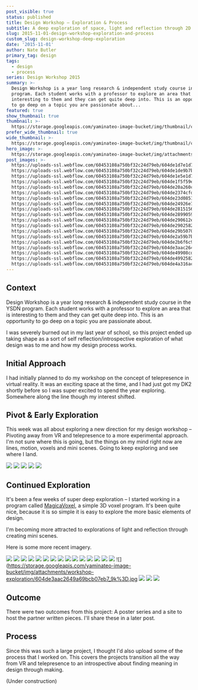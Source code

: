 ```yaml
---
post_visible: true
status: published
title: Design Workshop – Exploration & Process
subtitle: A deep exploration of space, light and reflection through 2D & 3D.
slug: 2015-11-01-design-workshop-exploration-and-process
custom_slug: design-workshop-deep-exploration
date: '2015-11-01'
author: Nate Butler
primary_tag: design
tags:
  - design
  - process
series: Design Workshop 2015
summary: >-
  Design Workshop is a year long research & independent study course in the YSDN
  program. Each student works with a professor to explore an area that is
  interesting to them and they can get quite deep into. This is an opportunity
  to go deep on a topic you are passionate about... 
featured: true
show_thumbnail: true
thumbnail: >-
  https://storage.googleapis.com/yaminateo-image-bucket/img/thumbnail/cuuubic-1x1.jpg
prefer_wide_thumbnail: true
wide_thumbnail: >-
  https://storage.googleapis.com/yaminateo-image-bucket/img/thumbnail/cuuubic-2x1.jpg
hero_image: >-
  https://storage.googleapis.com/yaminateo-image-bucket/img/attachments/workshop-exploration/cuuubic-hero.jpg
post_images: >-
  https://uploads-ssl.webflow.com/60453108a750bf32c24d79eb/604de1d7e1d75379040d1c4d_cubick.png;
  https://uploads-ssl.webflow.com/60453108a750bf32c24d79eb/604de1de9b7b09db215b89fb_esnap0033.png;
  https://uploads-ssl.webflow.com/60453108a750bf32c24d79eb/604de1e5e1d753cd3b0d1c6e_esnap0044e.png;
  https://uploads-ssl.webflow.com/60453108a750bf32c24d79eb/604de1f5f59e8f0a25e55f60_snap0009.png;
  https://uploads-ssl.webflow.com/60453108a750bf32c24d79eb/604de20a260c2c50b0b6296f_snap0031.png;
  https://uploads-ssl.webflow.com/60453108a750bf32c24d79eb/604de2374cfde094553d82d1_snap0003.png;
  https://uploads-ssl.webflow.com/60453108a750bf32c24d79eb/604de23d0851a701be6e68b3_snap0006.png;
  https://uploads-ssl.webflow.com/60453108a750bf32c24d79eb/604de24926e7a4646f79f986_snap0013.png;
  https://uploads-ssl.webflow.com/60453108a750bf32c24d79eb/604de2815156d5525652299a_light_study.png;
  https://uploads-ssl.webflow.com/60453108a750bf32c24d79eb/604de289905975794bcc9084_export3.png;
  https://uploads-ssl.webflow.com/60453108a750bf32c24d79eb/604de290612e8e98d25b33c8_esnap0058.png;
  https://uploads-ssl.webflow.com/60453108a750bf32c24d79eb/604de2902582aa23abe94b8d_esnap0071.png;
  https://uploads-ssl.webflow.com/60453108a750bf32c24d79eb/604de29b50708c944a46b405_cage.png;
  https://uploads-ssl.webflow.com/60453108a750bf32c24d79eb/604de2a59b7b09dc395b8c9a_export8.png;
  https://uploads-ssl.webflow.com/60453108a750bf32c24d79eb/604de2b6f6c96552624cbfdb_esnap0075.png;
  https://uploads-ssl.webflow.com/60453108a750bf32c24d79eb/604de3aac2649a69bcb07eb7_9k%3D.jpg;
  https://uploads-ssl.webflow.com/60453108a750bf32c24d79eb/604de49908cd1be2cd189b71_Export_1_Scape.png;
  https://uploads-ssl.webflow.com/60453108a750bf32c24d79eb/604de4992582aa689de95100_Export_2_Clouds.png;
  https://uploads-ssl.webflow.com/60453108a750bf32c24d79eb/604de4a316ac694098cc2608_igex1.png
---
```

## Context

Design Workshop is a year long research & independent study course in the YSDN program. Each student works with a professor to explore an area that is interesting to them and they can get quite deep into. This is an opportunity to go deep on a topic you are passionate about. 

I was severely burned out in my last year of school, so this project ended up taking shape as a sort of self reflection/introspective exploration of what design was to me and how my design process works. 

## Initial Approach
I had initially planned to do my workshop on the concept of telepresence in virtual reality. It was an exciting space at the time, and I had just got my DK2 shortly before so I was super excited to spend the year exploring. Somewhere along the line though my interest shifted.

## Pivot & Early Exploration

This week was all about exploring a new direction for my design workshop – Pivoting away from VR and telepresence to a more experimental approach. I'm not sure where this is going, but the things on my mind right now are lines, motion, voxels and mini scenes. Going to keep exploring and see where I land.

![](https://storage.googleapis.com/yaminateo-image-bucket/img/attachments/workshop-exploration/604ddfc7045b28a2bbdd13ff_tunnel.gif)
![](https://storage.googleapis.com/yaminateo-image-bucket/img/attachments/workshop-exploration/604ddfc726e7a43c3a79ed65_tiles.gif)
![](https://storage.googleapis.com/yaminateo-image-bucket/img/attachments/workshop-exploration/604ddfd7fd2afff05a9707ef_lines-03-p-1080.jpg)
![](https://storage.googleapis.com/yaminateo-image-bucket/img/attachments/workshop-exploration/604ddfe1690126f1a5d19114_zen-02-p-1080.png)
![](https://storage.googleapis.com/yaminateo-image-bucket/img/attachments/workshop-exploration/604ddfee4cfde026d93d7b85_zen-03-p-1080.png)

## Continued Exploration

It's been a few weeks of super deep exploration – I started working in a program called [MagicaVoxel](https://ephtracy.github.io/), a simple 3D voxel program. It's been quite nice, because it is so simple it is easy to explore the more basic elements of design.

I'm becoming more attracted to explorations of light and reflection through creating mini scenes.

Here is some more recent imagery.

![](https://storage.googleapis.com/yaminateo-image-bucket/img/attachments/workshop-exploration/604de1d7e1d75379040d1c4d_cubick-p-1080.png)
![](https://storage.googleapis.com/yaminateo-image-bucket/img/attachments/workshop-exploration/604de1de9b7b09db215b89fb_esnap0033-p-1080.png)
![](https://storage.googleapis.com/yaminateo-image-bucket/img/attachments/workshop-exploration/604de1e5e1d753cd3b0d1c6e_esnap0044e-p-1080.png)
![](https://storage.googleapis.com/yaminateo-image-bucket/img/attachments/workshop-exploration/604de1f5f59e8f0a25e55f60_snap0009.png)
![](https://storage.googleapis.com/yaminateo-image-bucket/img/attachments/workshop-exploration/604de20a260c2c50b0b6296f_snap0031-p-1080.png)
![](https://storage.googleapis.com/yaminateo-image-bucket/img/attachments/workshop-exploration/604de2374cfde094553d82d1_snap0003.png)
![](https://storage.googleapis.com/yaminateo-image-bucket/img/attachments/workshop-exploration/604de23d0851a701be6e68b3_snap0006.png)
![](https://storage.googleapis.com/yaminateo-image-bucket/img/attachments/workshop-exploration/604de24926e7a4646f79f986_snap0013-p-1080.png)
![](https://storage.googleapis.com/yaminateo-image-bucket/img/attachments/workshop-exploration/604de2815156d5525652299a_light_study-p-800.png)
![](https://storage.googleapis.com/yaminateo-image-bucket/img/attachments/workshop-exploration/604de289905975794bcc9084_export3-p-1080.png)
![](https://storage.googleapis.com/yaminateo-image-bucket/img/attachments/workshop-exploration/604de2902582aa23abe94b8d_esnap0071-p-1080.png)
![](https://storage.googleapis.com/yaminateo-image-bucket/img/attachments/workshop-exploration/604de290612e8e98d25b33c8_esnap0058-p-1080.png)
![](https://storage.googleapis.com/yaminateo-image-bucket/img/attachments/workshop-exploration/604de29b50708c944a46b405_cage.png)
![](https://storage.googleapis.com/yaminateo-image-bucket/img/attachments/workshop-exploration/604de2a59b7b09dc395b8c9a_export8.png)
![](https://storage.googleapis.com/yaminateo-image-bucket/img/attachments/workshop-exploration/604de2b6f6c96552624cbfdb_esnap0075-p-1080.png)
![](https://storage.googleapis.com/yaminateo-image-bucket/img/attachments/workshop-exploration/604de3aac2649a69bcb07eb7_9k%3D.jpg
![](https://storage.googleapis.com/yaminateo-image-bucket/img/attachments/workshop-exploration/604de49908cd1be2cd189b71_Export_1_Scape-p-1080.png)
![](https://storage.googleapis.com/yaminateo-image-bucket/img/attachments/workshop-exploration/604de4992582aa689de95100_Export_2_Clouds-p-1080.png)
![](https://storage.googleapis.com/yaminateo-image-bucket/img/attachments/workshop-exploration/604de4a316ac694098cc2608_igex1-p-1080.png)

## Outcome
There were two outcomes from this project: A poster series and a site to host the partner written pieces. I'll share these in a later post.

## Process

Since this was such a large project, I thought I'd also upload some of the process that I worked on. This covers the projects transition all the way from VR and telepresence to an introspective about finding meaning in design through making.

(Under construction)